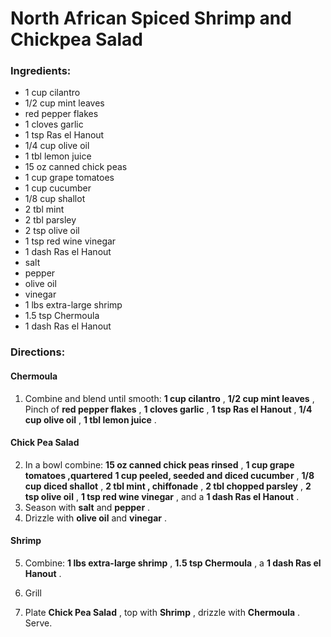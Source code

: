 # North African Spiced Shrimp and Chickpea Salad 

### Ingredients: 
* 1 cup cilantro
* 1/2 cup mint leaves
*  red pepper flakes
* 1 cloves garlic
* 1 tsp Ras el Hanout
* 1/4 cup olive oil
* 1 tbl lemon juice
* 15 oz canned chick peas
* 1 cup grape tomatoes
* 1 cup cucumber
* 1/8 cup shallot
* 2 tbl mint
* 2 tbl parsley
* 2 tsp olive oil
* 1 tsp red wine vinegar
* 1 dash Ras el Hanout
*  salt
*  pepper
*  olive oil
*  vinegar
* 1 lbs extra-large shrimp
* 1.5 tsp Chermoula
* 1 dash Ras el Hanout

### Directions: 
#### Chermoula
1. Combine and blend until smooth: **1 cup cilantro** , **1/2 cup mint leaves** , Pinch of **red pepper flakes** , **1 cloves garlic** , **1 tsp Ras el Hanout** , **1/4 cup olive oil** , **1 tbl lemon juice** . 


#### Chick Pea Salad
2. In a bowl combine: **15 oz canned chick peas rinsed** , **1 cup grape tomatoes ,quartered** **1 cup peeled, seeded and diced cucumber** , **1/8 cup diced shallot** , **2 tbl mint , chiffonade** , **2 tbl chopped parsley** , **2 tsp olive oil** , **1 tsp red wine vinegar** , and a **1 dash Ras el Hanout** . 
3. Season with **salt** and **pepper** . 
4. Drizzle with **olive oil** and **vinegar** . 


#### Shrimp
5. Combine: **1 lbs extra-large shrimp** , **1.5 tsp Chermoula** , a **1 dash Ras el Hanout** . 
6. Grill 


7. Plate **Chick Pea Salad** , top with **Shrimp** , drizzle with **Chermoula** . Serve. 
